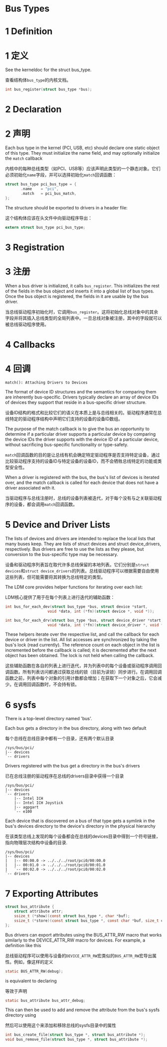 Bus Types
=========

# 1 Definition
# 1 定义
See the kerneldoc for the struct bus_type.

查看结构体`bus_type`的内核文档。

```c
int bus_register(struct bus_type *bus);
```

# 2 Declaration
# 2 声明

Each bus type in the kernel (PCI, USB, etc) should declare one static object of this type. They must initialize the name field, and may optionally initialize the `match` callback

内核中的每种总线类型（如PCI、USB等）应该声明此类型的一个静态对象。它们必须初始化`name`字段，并可以选择初始化`match`回调函数：

```c
struct bus_type pci_bus_type = {
       .name	= "pci",
       .match	= pci_bus_match,
};
```
The structure should be exported to drivers in a header file:

这个结构体应该在头文件中向驱动程序导出：

```c
extern struct bus_type pci_bus_type;
```

# 3 Registration
# 3 注册

When a bus driver is initialized, it calls `bus_register`.
This initializes the rest of the fields in the bus object and inserts it into a global list of bus types. Once the bus object is registered,
the fields in it are usable by the bus driver.

当总线驱动程序初始化时，它调用`bus_register`。这将初始化总线对象中的其余字段并将其插入总线类型的全局列表中。一旦总线对象被注册，其中的字段就可以被总线驱动程序使用。

# 4 Callbacks
# 4 回调

	match(): Attaching Drivers to Devices

The format of device ID structures and the semantics for comparing
them are inherently bus-specific. Drivers typically declare an array
of device IDs of devices they support that reside in a bus-specific
driver structure.

设备ID结构的格式和比较它们的语义在本质上是与总线相关的。驱动程序通常在总线特定的驱动程序结构中声明它们支持的设备的设备ID数组。

The purpose of the match callback is to give the bus an opportunity to
determine if a particular driver supports a particular device by
comparing the device IDs the driver supports with the device ID of a
particular device, without sacrificing bus-specific functionality or
type-safety.

`match`回调函数的目的是让总线有机会确定特定驱动程序是否支持特定设备，通过比较驱动程序支持的设备ID与特定设备的设备ID，而不会牺牲总线特定的功能或类型安全性。

When a driver is registered with the bus, the bus's list of devices is
iterated over, and the match callback is called for each device that
does not have a driver associated with it.

当驱动程序与总线注册时，总线的设备列表被迭代，对于每个没有与之关联驱动程序的设备，都会调用`match`回调函数。

# 5 Device and Driver Lists

The lists of devices and drivers are intended to replace the local
lists that many buses keep. They are lists of struct devices and
struct device_drivers, respectively. Bus drivers are free to use the
lists as they please, but conversion to the bus-specific type may be
necessary.

设备和驱动程序列表旨在取代许多总线保留的本地列表。它们分别是`struct devices`和`struct device_drivers`的列表。总线驱动程序可以根据需要自由使用这些列表，但可能需要将其转换为总线特定的类型。

The LDM core provides helper functions for iterating over each list:

LDM核心提供了用于在每个列表上进行迭代的辅助函数：

```c
int bus_for_each_dev(struct bus_type *bus, struct device *start,
                   void *data, int (*fn)(struct device *, void *));

int bus_for_each_drv(struct bus_type *bus, struct device_driver *start,
                   void *data, int (*fn)(struct device_driver *, void *));
```

These helpers iterate over the respective list, and call the callback
for each device or driver in the list. All list accesses are
synchronized by taking the bus's lock (read currently). The reference
count on each object in the list is incremented before the callback is
called; it is decremented after the next object has been obtained. The
lock is not held when calling the callback.

这些辅助函数在各自的列表上进行迭代，并为列表中的每个设备或驱动程序调用回调函数。所有列表访问都通过获取总线的锁（目前为读锁）同步进行。在调用回调函数之前，列表中每个对象的引用计数都会增加；在获取下一个对象之后，它会减少。在调用回调函数时，不会持有锁。

# 6 sysfs

There is a top-level directory named 'bus'.

Each bus gets a directory in the bus directory, along with two default

每个总线在总线目录中都有一个目录，还有两个默认目录

	/sys/bus/pci/
	|-- devices
	`-- drivers

Drivers registered with the bus get a directory in the bus's drivers

已在总线注册的驱动程序在总线的drivers目录中获得一个目录

	/sys/bus/pci/
	|-- devices
	`-- drivers
	    |-- Intel ICH
	    |-- Intel ICH Joystick
	    |-- agpgart
	    `-- e100

Each device that is discovered on a bus of that type gets a symlink in
the bus's devices directory to the device's directory in the physical hierarchy

在该类型总线上发现的每个设备都会在总线的devices目录中得到一个符号链接，指向物理层次结构中设备的目录.

	/sys/bus/pci/
	|-- devices
	|   |-- 00:00.0 -> ../../../root/pci0/00:00.0
	|   |-- 00:01.0 -> ../../../root/pci0/00:01.0
	|   `-- 00:02.0 -> ../../../root/pci0/00:02.0
	`-- drivers

# 7 Exporting Attributes

```c
struct bus_attribute {
    struct attribute attr;
    ssize_t (*show)(const struct bus_type *, char *buf);
    ssize_t (*store)(const struct bus_type *, const char *buf, size_t count);
};
```

Bus drivers can export attributes using the BUS_ATTR_RW macro that works similarly to the DEVICE_ATTR_RW macro for devices. For example, a definition like this

总线驱动程序可以使用与设备的`DEVICE_ATTR_RW`宏类似的`BUS_ATTR_RW`宏导出属性。例如，像这样的定义

```c
static BUS_ATTR_RW(debug);
```
is equivalent to declaring

等效于声明
```c
static bus_attribute bus_attr_debug;
```
This can then be used to add and remove the attribute from the bus's sysfs directory using

然后可以使用这个来添加和移除总线的sysfs目录中的属性

```c
int bus_create_file(struct bus_type *, struct bus_attribute *);
void bus_remove_file(struct bus_type *, struct bus_attribute *);
```